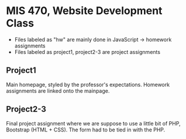 # MIS 470, Website Development Class

- Files labeled as "hw" are mainly done in JavaScript -> homework assignments
- Files labeled as project1, project2-3 are project assignments

## Project1

Main homepage, styled by the professor's expectations. Homework assignments are linked onto the mainpage.

## Project2-3

Final project assignment where we are suppose to use a little bit of PHP, Bootstrap (HTML + CSS). The form had to be tied in with the PHP.  
